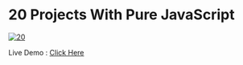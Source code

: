 # 20 Projects With Pure JavaScript
<a href="https://ibb.co/rmdXcQb"><img src="https://i.ibb.co/KXK8L5N/20.jpg" alt="20" border="0"></a>

Live Demo : <a href="https://ardianreshani.github.io/20-Projects-With-Pure-JavaScript/" target="_blank">Click Here</a>


